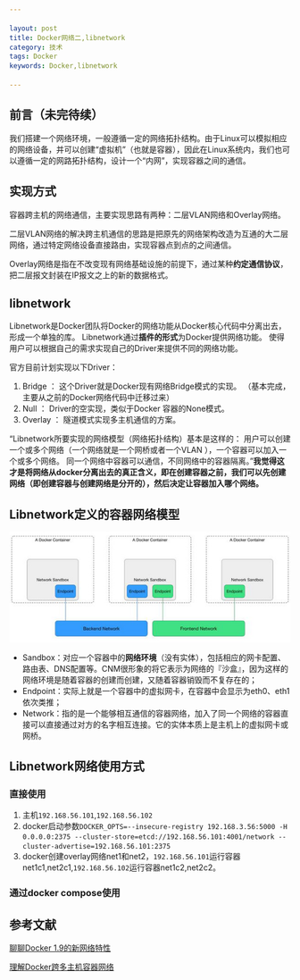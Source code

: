 ```yaml
---

layout: post
title: Docker网络二,libnetwork
category: 技术
tags: Docker
keywords: Docker,libnetwork

---
```


## 前言（未完待续）

我们搭建一个网络环境，一般遵循一定的网络拓扑结构。由于Linux可以模拟相应的网络设备，并可以创建“虚拟机”（也就是容器），因此在Linux系统内，我们也可以遵循一定的网路拓扑结构，设计一个“内网”，实现容器之间的通信。

## 实现方式

容器跨主机的网络通信，主要实现思路有两种：二层VLAN网络和Overlay网络。

二层VLAN网络的解决跨主机通信的思路是把原先的网络架构改造为互通的大二层网络，通过特定网络设备直接路由，实现容器点到点的之间通信。

Overlay网络是指在不改变现有网络基础设施的前提下，通过某种**约定通信协议**，把二层报文封装在IP报文之上的新的数据格式。

## libnetwork

Libnetwork是Docker团队将Docker的网络功能从Docker核心代码中分离出去，形成一个单独的库。 Libnetwork通过**插件的形式**为Docker提供网络功能。 使得用户可以根据自己的需求实现自己的Driver来提供不同的网络功能。 

官方目前计划实现以下Driver：

1. Bridge ： 这个Driver就是Docker现有网络Bridge模式的实现。 （基本完成，主要从之前的Docker网络代码中迁移过来）
2. Null ： Driver的空实现，类似于Docker 容器的None模式。
3. Overlay ： 隧道模式实现多主机通信的方案。 

“Libnetwork所要实现的网络模型（网络拓扑结构）基本是这样的： 用户可以创建一个或多个网络（一个网络就是一个网桥或者一个VLAN ），一个容器可以加入一个或多个网络。 同一个网络中容器可以通信，不同网络中的容器隔离。”**我觉得这才是将网络从docker分离出去的真正含义，即在创建容器之前，我们可以先创建网络（即创建容器与创建网络是分开的），然后决定让容器加入哪个网络。**

## Libnetwork定义的容器网络模型

![Alt text](/public/upload/docker/libnetwork.jpeg)

- Sandbox：对应一个容器中的**网络环境**（没有实体），包括相应的网卡配置、路由表、DNS配置等。CNM很形象的将它表示为网络的『沙盒』，因为这样的网络环境是随着容器的创建而创建，又随着容器销毁而不复存在的； 
- Endpoint：实际上就是一个容器中的虚拟网卡，在容器中会显示为eth0、eth1依次类推； 
- Network：指的是一个能够相互通信的容器网络，加入了同一个网络的容器直接可以直接通过对方的名字相互连接。它的实体本质上是主机上的虚拟网卡或网桥。

## Libnetwork网络使用方式

### 直接使用

1. 主机`192.168.56.101`,`192.168.56.102`
2. docker启动参数`DOCKER_OPTS=--insecure-registry 192.168.3.56:5000 -H 0.0.0.0:2375 --cluster-store=etcd://192.168.56.101:4001/network --cluster-advertise=192.168.56.101:2375`
3. docker创建overlay网络net1和net2，`192.168.56.101`运行容器net1c1,net2c1,`192.168.56.102`运行容器net1c2,net2c2。

### 通过docker compose使用



    
## 参考文献

[聊聊Docker 1.9的新网络特性][]

[理解Docker跨多主机容器网络][]

[聊聊Docker 1.9的新网络特性]: http://mt.sohu.com/20160118/n434895088.shtml
[理解Docker跨多主机容器网络]: http://www.07net01.com/2016/02/1275302.html